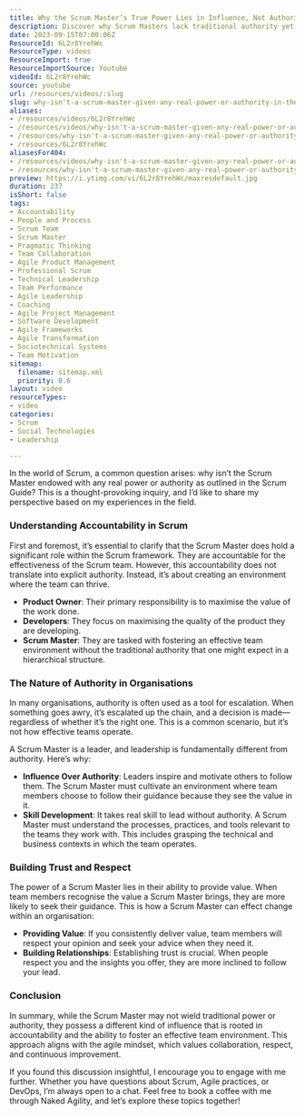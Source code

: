 ```yaml
---
title: Why the Scrum Master’s True Power Lies in Influence, Not Authority
description: Discover why Scrum Masters lack traditional authority yet hold immense influence in fostering effective teams. Uncover the true power of leadership in Scrum!
date: 2023-09-15T07:00:06Z
ResourceId: 6L2r8YrehWc
ResourceType: videos
ResourceImport: true
ResourceImportSource: Youtube
videoId: 6L2r8YrehWc
source: youtube
url: /resources/videos/:slug
slug: why-isn't-a-scrum-master-given-any-real-power-or-authority-in-the-scrum-guide-
aliases:
- /resources/videos/6L2r8YrehWc
- /resources/videos/why-isn't-a-scrum-master-given-any-real-power-or-authority-in-the-scrum-guide-
- /resources/why-isn't-a-scrum-master-given-any-real-power-or-authority-in-the-scrum-guide-
- /resources/6L2r8YrehWc
aliasesFor404:
- /resources/videos/why-isn't-a-scrum-master-given-any-real-power-or-authority-in-the-scrum-guide-
- /resources/why-isn't-a-scrum-master-given-any-real-power-or-authority-in-the-scrum-guide-
preview: https://i.ytimg.com/vi/6L2r8YrehWc/maxresdefault.jpg
duration: 237
isShort: false
tags:
- Accountability
- People and Process
- Scrum Team
- Scrum Master
- Pragmatic Thinking
- Team Collaboration
- Agile Product Management
- Professional Scrum
- Technical Leadership
- Team Performance
- Agile Leadership
- Coaching
- Agile Project Management
- Software Development
- Agile Frameworks
- Agile Transformation
- Sociotechnical Systems
- Team Motivation
sitemap:
  filename: sitemap.xml
  priority: 0.6
layout: video
resourceTypes:
- video
categories:
- Scrum
- Social Technologies
- Leadership

---
```

In the world of Scrum, a common question arises: why isn’t the Scrum Master endowed with any real power or authority as outlined in the Scrum Guide? This is a thought-provoking inquiry, and I’d like to share my perspective based on my experiences in the field.

### Understanding Accountability in Scrum

First and foremost, it’s essential to clarify that the Scrum Master does hold a significant role within the Scrum framework. They are accountable for the effectiveness of the Scrum team. However, this accountability does not translate into explicit authority. Instead, it’s about creating an environment where the team can thrive. 

- **Product Owner**: Their primary responsibility is to maximise the value of the work done.
- **Developers**: They focus on maximising the quality of the product they are developing.
- **Scrum Master**: They are tasked with fostering an effective team environment without the traditional authority that one might expect in a hierarchical structure.

### The Nature of Authority in Organisations

In many organisations, authority is often used as a tool for escalation. When something goes awry, it’s escalated up the chain, and a decision is made—regardless of whether it’s the right one. This is a common scenario, but it’s not how effective teams operate.

A Scrum Master is a leader, and leadership is fundamentally different from authority. Here’s why:

- **Influence Over Authority**: Leaders inspire and motivate others to follow them. The Scrum Master must cultivate an environment where team members choose to follow their guidance because they see the value in it.
- **Skill Development**: It takes real skill to lead without authority. A Scrum Master must understand the processes, practices, and tools relevant to the teams they work with. This includes grasping the technical and business contexts in which the team operates.

### Building Trust and Respect

The power of a Scrum Master lies in their ability to provide value. When team members recognise the value a Scrum Master brings, they are more likely to seek their guidance. This is how a Scrum Master can effect change within an organisation:

- **Providing Value**: If you consistently deliver value, team members will respect your opinion and seek your advice when they need it.
- **Building Relationships**: Establishing trust is crucial. When people respect you and the insights you offer, they are more inclined to follow your lead.

### Conclusion

In summary, while the Scrum Master may not wield traditional power or authority, they possess a different kind of influence that is rooted in accountability and the ability to foster an effective team environment. This approach aligns with the agile mindset, which values collaboration, respect, and continuous improvement.

If you found this discussion insightful, I encourage you to engage with me further. Whether you have questions about Scrum, Agile practices, or DevOps, I’m always open to a chat. Feel free to book a coffee with me through Naked Agility, and let’s explore these topics together!

